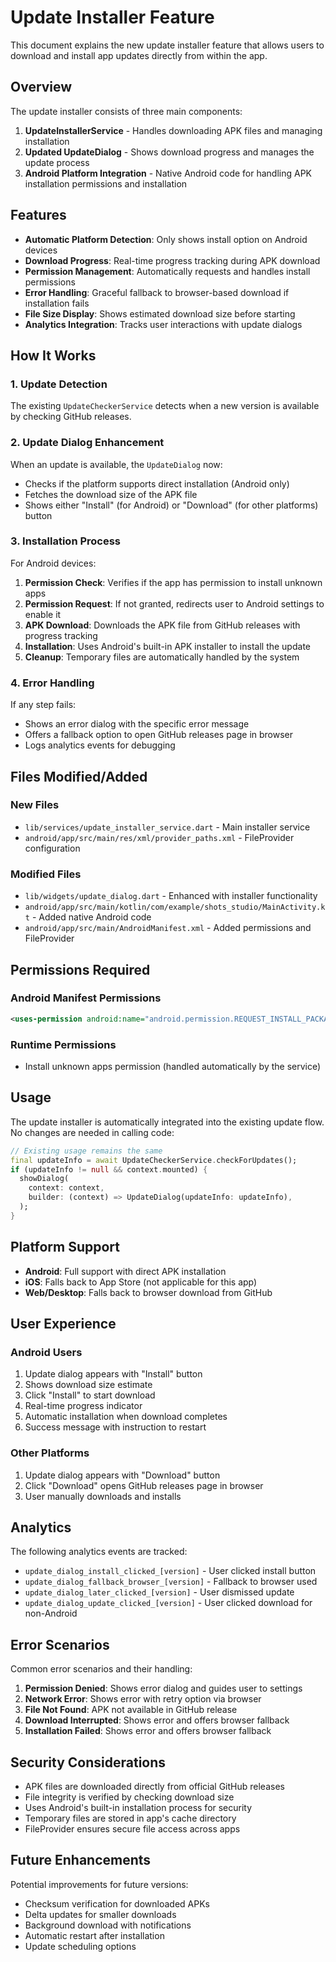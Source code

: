 # Update Installer Feature

This document explains the new update installer feature that allows users to download and install app updates directly from within the app.

## Overview

The update installer consists of three main components:

1. **UpdateInstallerService** - Handles downloading APK files and managing installation
2. **Updated UpdateDialog** - Shows download progress and manages the update process
3. **Android Platform Integration** - Native Android code for handling APK installation permissions and installation

## Features

- **Automatic Platform Detection**: Only shows install option on Android devices
- **Download Progress**: Real-time progress tracking during APK download
- **Permission Management**: Automatically requests and handles install permissions
- **Error Handling**: Graceful fallback to browser-based download if installation fails
- **File Size Display**: Shows estimated download size before starting
- **Analytics Integration**: Tracks user interactions with update dialogs

## How It Works

### 1. Update Detection
The existing `UpdateCheckerService` detects when a new version is available by checking GitHub releases.

### 2. Update Dialog Enhancement
When an update is available, the `UpdateDialog` now:
- Checks if the platform supports direct installation (Android only)
- Fetches the download size of the APK file
- Shows either "Install" (for Android) or "Download" (for other platforms) button

### 3. Installation Process
For Android devices:

1. **Permission Check**: Verifies if the app has permission to install unknown apps
2. **Permission Request**: If not granted, redirects user to Android settings to enable it
3. **APK Download**: Downloads the APK file from GitHub releases with progress tracking
4. **Installation**: Uses Android's built-in APK installer to install the update
5. **Cleanup**: Temporary files are automatically handled by the system

### 4. Error Handling
If any step fails:
- Shows an error dialog with the specific error message
- Offers a fallback option to open GitHub releases page in browser
- Logs analytics events for debugging

## Files Modified/Added

### New Files
- `lib/services/update_installer_service.dart` - Main installer service
- `android/app/src/main/res/xml/provider_paths.xml` - FileProvider configuration

### Modified Files
- `lib/widgets/update_dialog.dart` - Enhanced with installer functionality
- `android/app/src/main/kotlin/com/example/shots_studio/MainActivity.kt` - Added native Android code
- `android/app/src/main/AndroidManifest.xml` - Added permissions and FileProvider

## Permissions Required

### Android Manifest Permissions
```xml
<uses-permission android:name="android.permission.REQUEST_INSTALL_PACKAGES" />
```

### Runtime Permissions
- Install unknown apps permission (handled automatically by the service)

## Usage

The update installer is automatically integrated into the existing update flow. No changes are needed in calling code:

```dart
// Existing usage remains the same
final updateInfo = await UpdateCheckerService.checkForUpdates();
if (updateInfo != null && context.mounted) {
  showDialog(
    context: context,
    builder: (context) => UpdateDialog(updateInfo: updateInfo),
  );
}
```

## Platform Support

- **Android**: Full support with direct APK installation
- **iOS**: Falls back to App Store (not applicable for this app)
- **Web/Desktop**: Falls back to browser download from GitHub

## User Experience

### Android Users
1. Update dialog appears with "Install" button
2. Shows download size estimate
3. Click "Install" to start download
4. Real-time progress indicator
5. Automatic installation when download completes
6. Success message with instruction to restart

### Other Platforms
1. Update dialog appears with "Download" button
2. Click "Download" opens GitHub releases page in browser
3. User manually downloads and installs

## Analytics

The following analytics events are tracked:
- `update_dialog_install_clicked_[version]` - User clicked install button
- `update_dialog_fallback_browser_[version]` - Fallback to browser used
- `update_dialog_later_clicked_[version]` - User dismissed update
- `update_dialog_update_clicked_[version]` - User clicked download for non-Android

## Error Scenarios

Common error scenarios and their handling:

1. **Permission Denied**: Shows error dialog and guides user to settings
2. **Network Error**: Shows error with retry option via browser
3. **File Not Found**: APK not available in GitHub release
4. **Download Interrupted**: Shows error and offers browser fallback
5. **Installation Failed**: Shows error and offers browser fallback

## Security Considerations

- APK files are downloaded directly from official GitHub releases
- File integrity is verified by checking download size
- Uses Android's built-in installation process for security
- Temporary files are stored in app's cache directory
- FileProvider ensures secure file access across apps

## Future Enhancements

Potential improvements for future versions:
- Checksum verification for downloaded APKs
- Delta updates for smaller downloads
- Background download with notifications
- Automatic restart after installation
- Update scheduling options

